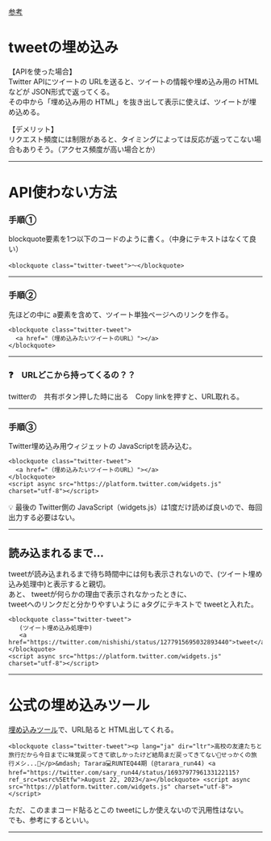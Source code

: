 [参考](https://www.nishishi.com/blog/2020/07/twitter_no_api.html)

# tweetの埋め込み
【APIを使った場合】  
Twitter APIにツイートの URLを送ると、ツイートの情報や埋め込み用の HTMLなどが JSON形式で返ってくる。  
その中から「埋め込み用の HTML」を抜き出して表示に使えば、ツイートが埋め込める。  

    
【デメリット】  
リクエスト頻度には制限があると、タイミングによっては反応が返ってこない場合もありそう。（アクセス頻度が高い場合とか）
***

# API使わない方法

### 手順① 
blockquote要素を1つ以下のコードのように書く。（中身にテキストはなくて良い）
~~~
<blockquote class="twitter-tweet">～</blockquote>
~~~
***

### 手順②
先ほどの中に a要素を含めて、ツイート単独ページへのリンクを作る。
~~~
<blockquote class="twitter-tweet">
  <a href="（埋め込みたいツイートのURL）"></a>
</blockquote>
~~~
***

### ❓　URLどこから持ってくるの？？
twitterの　共有ボタン押した時に出る　Copy linkを押すと、URL取れる。
***

### 手順③
Twitter埋め込み用ウィジェットの JavaScriptを読み込む。
~~~
<blockquote class="twitter-tweet">
  <a href="（埋め込みたいツイートのURL）"></a>
</blockquote>
<script async src="https://platform.twitter.com/widgets.js" charset="utf-8"></script>
~~~
💡 最後の Twitter側の JavaScript（widgets.js）は1度だけ読めば良いので、毎回出力する必要はない。
***

## 読み込まれるまで...
tweetが読み込まれるまで待ち時間中には何も表示されないので、(ツイート埋め込み処理中)と表示すると親切。  
あと、 tweetが何らかの理由で表示されなかったときに、     
tweetへのリンクだと分かりやすいように aタグにテキストで tweetと入れた。  
~~~
<blockquote class="twitter-tweet">
   (ツイート埋め込み処理中)
   <a href="https://twitter.com/nishishi/status/1277915695032893440">tweet</a>
</blockquote>
<script async src="https://platform.twitter.com/widgets.js" charset="utf-8"></script>
~~~
***

# 公式の埋め込みツール
[埋め込みツール](https://publish.twitter.com/#)で、URL貼ると HTML出してくれる。
~~~
<blockquote class="twitter-tweet"><p lang="ja" dir="ltr">高校の友達たちと旅行だから今日までに味覚戻ってきて欲しかったけど結局まだ戻ってきてない🦠せっかくの旅行メシ...🍚</p>&mdash; Tarara💻RUNTEQ44期 (@tarara_run44) <a href="https://twitter.com/sary_run44/status/1693797796133122115?ref_src=twsrc%5Etfw">August 22, 2023</a></blockquote> <script async src="https://platform.twitter.com/widgets.js" charset="utf-8"></script>
~~~
ただ、このままコード貼るとこの tweetにしか使えないので汎用性はない。  
でも、参考にするといい。   
***
